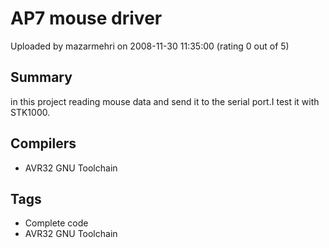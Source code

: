 # AP7 mouse driver

Uploaded by mazarmehri on 2008-11-30 11:35:00 (rating 0 out of 5)

## Summary

in this project reading mouse data and send it to the serial port.I test it with STK1000.

## Compilers

- AVR32 GNU Toolchain

## Tags

- Complete code
- AVR32 GNU Toolchain
